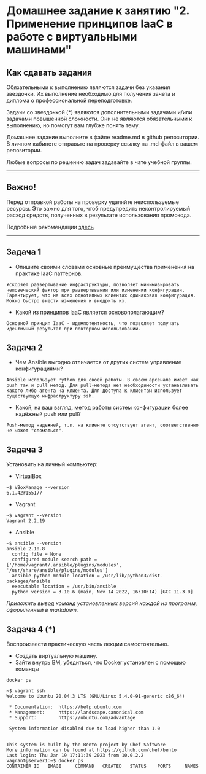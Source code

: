 
# Домашнее задание к занятию "2. Применение принципов IaaC в работе с виртуальными машинами"

## Как сдавать задания

Обязательными к выполнению являются задачи без указания звездочки. Их выполнение необходимо для получения зачета и диплома о профессиональной переподготовке.

Задачи со звездочкой (*) являются дополнительными задачами и/или задачами повышенной сложности. Они не являются обязательными к выполнению, но помогут вам глубже понять тему.

Домашнее задание выполните в файле readme.md в github репозитории. В личном кабинете отправьте на проверку ссылку на .md-файл в вашем репозитории.

Любые вопросы по решению задач задавайте в чате учебной группы.

---


## Важно!

Перед отправкой работы на проверку удаляйте неиспользуемые ресурсы.
Это важно для того, чтоб предупредить неконтролируемый расход средств, полученных в результате использования промокода.

Подробные рекомендации [здесь](https://github.com/netology-code/virt-homeworks/blob/virt-11/r/README.md)

---

## Задача 1

- Опишите своими словами основные преимущества применения на практике IaaC паттернов.
```
Ускоряет развертывание инфраструктуры, позволяет минимизировать человеческий фактор при развертывании или изменении конфигурации. Гарантирует, что на всех однотипных клиентах одинаковая конфигурация. Можно быстро внести изменения и внедрить их.
```

- Какой из принципов IaaC является основополагающим?
```
Основной принцип IaaC - идемпотентность, что позволяет получать идентичный результат при повторном использовании.
```

## Задача 2

- Чем Ansible выгодно отличается от других систем управление конфигурациями?
```
Ansible использует Python для своей работы. В своем арсенале имеет как push так и pull метод. Для pull-метода нет необходимости устанавливать какого либо агента на клиента. Для доступа к клиентам использует существующую инфраструктуру ssh. 
```

- Какой, на ваш взгляд, метод работы систем конфигурации более надёжный push или pull?
```
Push-метод надежней, т.к. на клиенте отсутствует агент, соответственно не может "сломаться". 
```

## Задача 3

Установить на личный компьютер:

- VirtualBox
```
~$ VBoxManage --version
6.1.42r155177
```

- Vagrant
```
~$ vagrant --version
Vagrant 2.2.19
```

- Ansible
```
~$ ansible --version
ansible 2.10.8
  config file = None
  configured module search path = ['/home/vagrant/.ansible/plugins/modules', '/usr/share/ansible/plugins/modules']
  ansible python module location = /usr/lib/python3/dist-packages/ansible
  executable location = /usr/bin/ansible
  python version = 3.10.6 (main, Nov 14 2022, 16:10:14) [GCC 11.3.0]
```

*Приложить вывод команд установленных версий каждой из программ, оформленный в markdown.*

## Задача 4 (*)

Воспроизвести практическую часть лекции самостоятельно.

- Создать виртуальную машину.
- Зайти внутрь ВМ, убедиться, что Docker установлен с помощью команды
```
docker ps
```

```
~$ vagrant ssh
Welcome to Ubuntu 20.04.3 LTS (GNU/Linux 5.4.0-91-generic x86_64)

 * Documentation:  https://help.ubuntu.com
 * Management:     https://landscape.canonical.com
 * Support:        https://ubuntu.com/advantage

 System information disabled due to load higher than 1.0


This system is built by the Bento project by Chef Software
More information can be found at https://github.com/chef/bento
Last login: Thu Jan 19 17:11:39 2023 from 10.0.2.2
vagrant@server1:~$ docker ps
CONTAINER ID   IMAGE     COMMAND   CREATED   STATUS    PORTS     NAMES
```